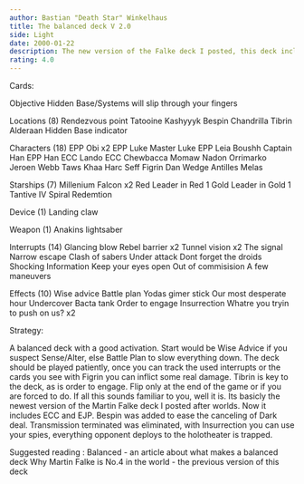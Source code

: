 ```yaml
---
author: Bastian "Death Star" Winkelhaus
title: The balanced deck V 2.0
side: Light
date: 2000-01-22
description: The new version of the Falke deck I posted, this deck includes ECC and EJP.
rating: 4.0
---
```

Cards: 

Objective
Hidden Base/Systems will slip through your fingers

Locations (8)
Rendezvous point
Tatooine
Kashyyyk
Bespin
Chandrilla
Tibrin
Alderaan
Hidden Base indicator

Characters (18)
EPP Obi x2
EPP Luke
Master Luke
EPP Leia
Boushh
Captain Han
EPP Han
ECC Lando
ECC Chewbacca
Momaw Nadon
Orrimarko
Jeroen Webb
Taws Khaa
Harc Seff
Figrin Dan
Wedge Antilles
Melas

Starships (7)
Millenium Falcon x2
Red Leader in Red 1
Gold Leader in Gold 1
Tantive IV
Spiral
Redemtion

Device (1)
Landing claw

Weapon (1)
Anakins lightsaber

Interrupts (14)
Glancing blow
Rebel barrier x2
Tunnel vision x2
The signal
Narrow escape
Clash of sabers
Under attack
Dont forget the droids
Shocking Information
Keep your eyes open
Out of commisision
A few maneuvers

Effects (10)
Wise advice
Battle plan
Yodas gimer stick
Our most desperate hour
Undercover
Bacta tank
Order to engage
Insurrection
Whatre you tryin to push on us? x2 

Strategy: 

A balanced deck with a good activation.
Start would be Wise Advice if you suspect Sense/Alter, else Battle Plan to slow everything down.
The deck should be played patiently, once you can track the used interrupts or the cards you see with Figrin you can inflict some real damage.
Tibrin is key to the deck, as is order to engage. Flip only at the end of the game or if you are forced to do.
If all this sounds familiar to you, well it is. Its basicly the newest version of the Martin Falke deck I posted after worlds. Now it includes ECC and EJP. Bespin was added to ease the canceling of Dark deal. Transmission terminated was eliminated, with Insurrection you can use your spies, everything opponent deploys to the holotheater is trapped.

Suggested reading :
Balanced - an article about what makes a balanced deck
Why Martin Falke is No.4 in the world - the previous version of this deck
